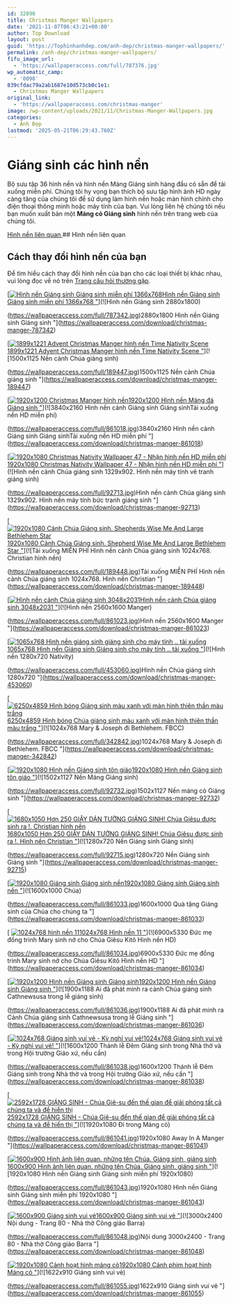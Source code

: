 ```yaml
---
id: 32090
title: Christmas Manger Wallpapers
date: '2021-11-07T06:43:21+00:00'
author: Top Download
layout: post
guid: 'https://Tophinhanhdep.com/anh-dep/christmas-manger-wallpapers/'
permalink: /anh-dep/christmas-manger-wallpapers/
fifu_image_url:
  - 'https://wallpaperaccess.com/full/787376.jpg'
wp_automatic_camp:
  - '8098'
839cfdac79a2ab1687e10d573cb0c1e1:
  - Christmas Manger Wallpapers
original_link:
  - 'https://wallpaperaccess.com/christmas-manger'
image: /wp-content/uploads/2021/11/Christmas-Manger-Wallpapers.jpg
categories:
  - Ảnh Đẹp
lastmod: '2025-05-21T06:29:43.760Z'
---
```

# Giáng sinh các hình nền

Bộ sưu tập 36 hình nền và hình nền Máng Giáng sinh hàng đầu có sẵn để tải xuống miễn phí. Chúng tôi hy vọng bạn thích bộ sưu tập hình ảnh HD ngày càng tăng của chúng tôi để sử dụng làm hình nền hoặc màn hình chính cho điện thoại thông minh hoặc máy tính của bạn. Vui lòng liên hệ chúng tôi nếu bạn muốn xuất bản một **Máng cỏ Giáng sinh** hình nền trên trang web của chúng tôi.

[Hình nền liên quan ](#related) ## Hình nền liên quan

## Cách thay đổi hình nền của bạn

Để tìm hiểu cách thay đổi hình nền của bạn cho các loại thiết bị khác nhau, vui lòng đọc về nó trên [Trang câu hỏi thường gặp](https://tophinhanhdep.com/faq/).

  
[[![Hình nền Giáng sinh Giáng sinh miễn phí 1366x768](https://wallpaperaccess.com/full/787376.jpg)Hình nền Giáng sinh Giáng sinh miễn phí 1366x768 "](https://wallpaperaccess.com/download/christmas-manger-787376)](![Hình nền Giáng sinh 2880x1800)

(https://wallpaperaccess.com/full/787342.jpg)2880x1800 Hình nền Giáng sinh Giáng sinh "](https://wallpaperaccess.com/download/christmas-manger-787342)

[[![1899x1221 Advent Christmas Manger hình nền Time Nativity Scene](https://wallpaperaccess.com/full/861015.jpg)1899x1221 Advent Christmas Manger hình nền Time Nativity Scene "](https://wallpaperaccess.com/download/christmas-manger-861015)](![1500x1125 Nền cảnh Chúa giáng sinh)

(https://wallpaperaccess.com/full/189447.jpg)1500x1125 Nền cảnh Chúa giáng sinh "](https://wallpaperaccess.com/download/christmas-manger-189447)

[[![1920x1200 Christmas Manger hình nền](https://wallpaperaccess.com/full/824173.jpg)1920x1200 Hình nền Máng đá Giáng sinh "](https://wallpaperaccess.com/download/christmas-manger-824173)](![3840x2160 Hình nền cảnh Giáng sinh Giáng sinhTải xuống nền HD miễn phí)

(https://wallpaperaccess.com/full/861018.jpg)3840x2160 Hình nền cảnh Giáng sinh Giáng sinhTải xuống nền HD miễn phí "](https://wallpaperaccess.com/download/christmas-manger-861018)

[[![1920x1080 Christmas Nativity Wallpaper 47 - Nhận hình nền HD miễn phí](https://wallpaperaccess.com/full/92706.jpg)1920x1080 Christmas Nativity Wallpaper 47 - Nhận hình nền HD miễn phí "](https://wallpaperaccess.com/download/christmas-manger-92706)](![Hình nền cảnh Chúa giáng sinh 1329x902.  Hình nền máy tính vẽ tranh giáng sinh)

(https://wallpaperaccess.com/full/92713.jpg)Hình nền cảnh Chúa giáng sinh 1329x902. Hình nền máy tính bức tranh giáng sinh "](https://wallpaperaccess.com/download/christmas-manger-92713)

[[![1920x1080 Cảnh Chúa Giáng sinh.  Shepherds Wise Me And Large Bethlehem Star](https://wallpaperaccess.com/full/92714.png)1920x1080 Cảnh Chúa Giáng sinh. Shepherd Wise Me And Large Bethlehem Star "](https://wallpaperaccess.com/download/christmas-manger-92714)](![Tải xuống MIỄN PHÍ Hình nền cảnh Chúa giáng sinh 1024x768.  Christian hình nền)

(https://wallpaperaccess.com/full/189448.jpg)Tải xuống MIỄN PHÍ Hình nền cảnh Chúa giáng sinh 1024x768. Hình nền Christian "](https://wallpaperaccess.com/download/christmas-manger-189448)

[[![Hình nền cảnh Chúa giáng sinh 3048x2031](https://wallpaperaccess.com/full/861022.jpg)Hình nền cảnh Chúa giáng sinh 3048x2031 "](https://wallpaperaccess.com/download/christmas-manger-861022)](![Hình nền 2560x1600 Manger)

(https://wallpaperaccess.com/full/861023.jpg)Hình nền 2560x1600 Manger "](https://wallpaperaccess.com/download/christmas-manger-861023)

[[![1065x768 Hình nền giáng sinh giáng sinh cho máy tính .. tải xuống](https://wallpaperaccess.com/full/92709.jpg)1065x768 Hình nền Giáng sinh Giáng sinh cho máy tính .. tải xuống "](https://wallpaperaccess.com/download/christmas-manger-92709)](![Hình nền 1280x720 Nativity)

(https://wallpaperaccess.com/full/453060.jpg)Hình nền Chúa giáng sinh 1280x720 "](https://wallpaperaccess.com/download/christmas-manger-453060)

[[![6250x4859 Hình bóng Giáng sinh màu xanh với màn hình thiên thần màu trắng](https://wallpaperaccess.com/full/861025.jpg)6250x4859 Hình bóng Chúa giáng sinh màu xanh với màn hình thiên thần màu trắng "](https://wallpaperaccess.com/download/christmas-manger-861025)](![1024x768 Mary & Joseph đi Bethlehem.  FBCC)

(https://wallpaperaccess.com/full/342842.jpg)1024x768 Mary &amp; Joseph đi Bethlehem. FBCC "](https://wallpaperaccess.com/download/christmas-manger-342842)

[[![1920x1080 Hình nền Giáng sinh tôn giáo](https://wallpaperaccess.com/full/787358.jpg)1920x1080 Hình nền Giáng sinh tôn giáo "](https://wallpaperaccess.com/download/christmas-manger-787358)](![1502x1127 Nền Máng Giáng sinh)

(https://wallpaperaccess.com/full/92732.jpg)1502x1127 Nền máng cỏ Giáng sinh "](https://wallpaperaccess.com/download/christmas-manger-92732)

[[![1680x1050 Hơn 250 GIẤY DÁN TƯỜNG GIÁNG SINH!  Chúa Giêsu được sinh ra !.  Christian hình nền](https://wallpaperaccess.com/full/861031.jpg)1680x1050 Hơn 250 GIẤY DÁN TƯỜNG GIÁNG SINH! Chúa Giêsu được sinh ra !. Hình nền Christian "](https://wallpaperaccess.com/download/christmas-manger-861031)](![1280x720 Nền Giáng sinh Giáng sinh)

(https://wallpaperaccess.com/full/92715.jpg)1280x720 Nền Giáng sinh Giáng sinh "](https://wallpaperaccess.com/download/christmas-manger-92715)

[[![1920x1080 Giáng sinh Giáng sinh nền](https://wallpaperaccess.com/full/92717.jpg)1920x1080 Giáng sinh Giáng sinh nền "](https://wallpaperaccess.com/download/christmas-manger-92717)](![1600x1000 Chúa)

(https://wallpaperaccess.com/full/861033.jpg)1600x1000 Quà tặng Giáng sinh của Chúa cho chúng ta "](https://wallpaperaccess.com/download/christmas-manger-861033)

[ [![1024x768 hình nền 11](https://wallpaperaccess.com/full/92719.jpg)1024x768 Hình nền 11 "](https://wallpaperaccess.com/download/christmas-manger-92719)](![6900x5330 Đức mẹ đồng trinh Mary sinh nở cho Chúa Giêsu Kitô Hình nền HD)

(https://wallpaperaccess.com/full/861034.jpg)6900x5330 Đức mẹ đồng trinh Mary sinh nở cho Chúa Giêsu Kitô Hình nền HD "](https://wallpaperaccess.com/download/christmas-manger-861034)

[[![1920x1200 Hình nền Giáng sinh Giáng sinh](https://wallpaperaccess.com/full/861035.jpg)1920x1200 Hình nền Giáng sinh Giáng sinh "](https://wallpaperaccess.com/download/christmas-manger-861035)](![1900x1188 Ai đã phát minh ra cảnh Chúa giáng sinh Cathnewsusa trong lễ giáng sinh)

(https://wallpaperaccess.com/full/861036.jpg)1900x1188 Ai đã phát minh ra Cảnh Chúa giáng sinh Cathnewsusa trong lễ Giáng sinh "](https://wallpaperaccess.com/download/christmas-manger-861036)

[[![1024x768 Giáng sinh vui vẻ - Kỳ nghỉ vui vẻ!](https://wallpaperaccess.com/full/861037.jpg)1024x768 Giáng sinh vui vẻ - Kỳ nghỉ vui vẻ! "](https://wallpaperaccess.com/download/christmas-manger-861037)](![1600x1200 Thánh lễ Đêm Giáng sinh trong Nhà thờ và trong Hội trường Giáo xứ, nếu cần)

(https://wallpaperaccess.com/full/861038.jpg)1600x1200 Thánh lễ Đêm Giáng sinh trong Nhà thờ và trong Hội trường Giáo xứ, nếu cần "](https://wallpaperaccess.com/download/christmas-manger-861038)

[[![2592x1728 GIÁNG SINH - Chúa Giê-su đến thế gian để giải phóng tất cả chúng ta và để hiển thị](https://wallpaperaccess.com/full/861039.jpg)2592x1728 GIÁNG SINH - Chúa Giê-su đến thế gian để giải phóng tất cả chúng ta và để hiển thị "](https://wallpaperaccess.com/download/christmas-manger-861039)](![1920x1080 Đi trong Máng cỏ)

(https://wallpaperaccess.com/full/861041.jpg)1920x1080 Away In A Manger "](https://wallpaperaccess.com/download/christmas-manger-861041)

[[![1600x900 Hình ảnh liên quan.  những tên Chúa.  Giáng sinh, giáng sinh](https://wallpaperaccess.com/full/861042.jpg)1600x900 Hình ảnh liên quan. những tên Chúa. Giáng sinh, giáng sinh "](https://wallpaperaccess.com/download/christmas-manger-861042)](![1920x1080 Hình nền Giáng sinh Giáng sinh miễn phí 1920x1080)

(https://wallpaperaccess.com/full/861043.jpg)1920x1080 Hình nền Giáng sinh Giáng sinh miễn phí 1920x1080 "](https://wallpaperaccess.com/download/christmas-manger-861043)

[[![1600x900 Giáng sinh vui vẻ](https://wallpaperaccess.com/full/861044.jpg)1600x900 Giáng sinh vui vẻ "](https://wallpaperaccess.com/download/christmas-manger-861044)](![3000x2400 Nội dung - Trang 80 - Nhà thờ Công giáo Barra)

(https://wallpaperaccess.com/full/861048.jpg)Nội dung 3000x2400 - Trang 80 - Nhà thờ Công giáo Barra "](https://wallpaperaccess.com/download/christmas-manger-861048)

[[![1920x1080 Cảnh hoạt hình máng cỏ](https://wallpaperaccess.com/full/861054.jpg)1920x1080 Cảnh phim hoạt hình Máng cỏ "](https://wallpaperaccess.com/download/christmas-manger-861054)](![1622x910 Giáng sinh vui vẻ)

(https://wallpaperaccess.com/full/861055.jpg)1622x910 Giáng sinh vui vẻ "](https://wallpaperaccess.com/download/christmas-manger-861055)
